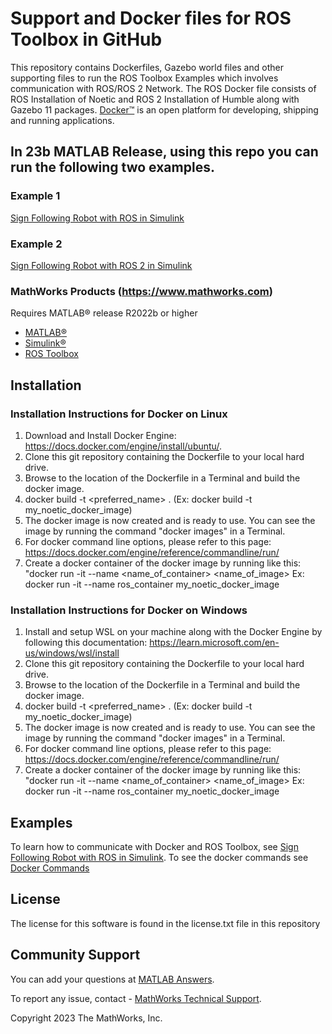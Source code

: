 # Support and Docker files for ROS Toolbox in GitHub
This repository contains Dockerfiles, Gazebo world files and other supporting files to run the ROS Toolbox Examples which involves communication with ROS/ROS 2 Network.
The ROS Docker file consists of ROS Installation of Noetic and ROS 2 Installation of Humble along with Gazebo 11 packages.
[Docker&trade;](https://docs.docker.com/get-started/overview/) is an open platform for developing, shipping and running applications. 

## In 23b MATLAB Release, using this repo you can run the following two examples.

### Example 1
[Sign Following Robot with ROS in Simulink](https://www.mathworks.com/help/ros/ug/sign-following-robot-using-ros-simulink.html)

### Example 2
[Sign Following Robot with ROS 2 in Simulink](https://www.mathworks.com/help/ros/ug/sign-following-robot-using-ros2-simulink.html)

### MathWorks Products (https://www.mathworks.com)

Requires MATLAB&reg; release R2022b or higher
- [MATLAB&reg;](https://www.mathworks.com/products/matlab.html)
- [Simulink&reg;](https://www.mathworks.com/products/simulink.html)
- [ROS Toolbox](https://www.mathworks.com/products/ros.html)

## Installation
### Installation Instructions for Docker on Linux
 
1. Download and Install Docker Engine: https://docs.docker.com/engine/install/ubuntu/.
2. Clone this git repository containing the Dockerfile to your local hard drive.
3. Browse to the location of the Dockerfile in a Terminal and build the docker image.
4. docker build -t <preferred_name> . (Ex: docker build -t my_noetic_docker_image) 
5. The docker image is now created and is ready to use. You can see the image by running the command "docker images" in a Terminal.
6. For docker command line options, please refer to this page: https://docs.docker.com/engine/reference/commandline/run/
7. Create a docker container of the docker image by running like this: "docker run -it --name <name_of_container> <name_of_image>
Ex: docker run -it  --name ros_container my_noetic_docker_image

### Installation Instructions for Docker on Windows

1. Install and setup WSL on your machine along with the Docker Engine by following this documentation: https://learn.microsoft.com/en-us/windows/wsl/install
2. Clone this git repository containing the Dockerfile to your local hard drive.
3. Browse to the location of the Dockerfile in a Terminal and build the docker image.
4. docker build -t <preferred_name> . (Ex: docker build -t my_noetic_docker_image) 
5. The docker image is now created and is ready to use. You can see the image by running the command "docker images" in a Terminal.
6. For docker command line options, please refer to this page: https://docs.docker.com/engine/reference/commandline/run/
7. Create a docker container of the docker image by running like this: "docker run -it --name <name_of_container> <name_of_image>
Ex: docker run -it  --name ros_container my_noetic_docker_image

## Examples

To learn how to communicate with Docker and ROS Toolbox, see [Sign Following Robot with ROS in Simulink](https://www.mathworks.com/help/ros/ug/sign-following-robot-using-ros-simulink.html). 
To see the docker commands see [Docker Commands](https://docs.docker.com/engine/reference/commandline/cli/)
<!--- Make sure you have a repo set up correctly if you are to follow this formatting --->

## License
<!--- Make sure you have a License.txt within your Repo --->
The license for this software is found in the license.txt file in this repository

## Community Support
You can add your questions at [MATLAB Answers](https://www.mathworks.com/matlabcentral/answers/index).

To report any issue, contact - [MathWorks Technical Support](https://www.mathworks.com/support/contact_us.html).

Copyright 2023 The MathWorks, Inc.

<!--- Do not forget to the add the SECURITY.md to this repo --->
<!--- Add Topics #Topics to your Repo such as #MATLAB  --->

<!--- This is my comment --->

<!-- Include any Trademarks if this is the first time mentioning trademarked products (For Example:  MATLAB&reg; Simulink&reg; Trademark&trade; Simulink Test&#8482;) --> 

